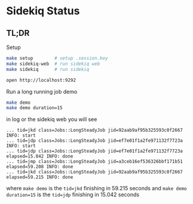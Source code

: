# Sidekiq Status

## TL;DR

Setup

```bash
make setup        # setup .session.key
make sidekiq-web  # run sidekiq web
make sidekiq      # run sidekiq

open http://localhost:9292
```

Run a long running job demo

```bash
make demo
make demo duration=15
```

in log or the sidekiq web you will see

```log
... tid=jkd class=Jobs::LongSteadyJob jid=92aab9af95b325593c0f2667 INFO: start
... tid=jdp class=Jobs::LongSteadyJob jid=ef7e01f1a2fe971132f7723a INFO: start
... tid=jdp class=Jobs::LongSteadyJob jid=ef7e01f1a2fe971132f7723a elapsed=15.042 INFO: done
... tid=jmp class=Jobs::LongSteadyJob jid=a3ceb16ef536326bbf171b51 elapsed=59.208 INFO: done
... tid=jkd class=Jobs::LongSteadyJob jid=92aab9af95b325593c0f2667 elapsed=59.215 INFO: done
```

where `make demo` is the `tid=jkd` finishing in 59.215 seconds and `make demo
duration=15` is the `tid=jdp` finishing in 15.042 seconds
